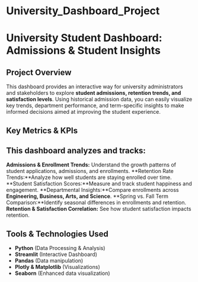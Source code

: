 # University_Dashboard_Project
#  University Student Dashboard: Admissions & Student Insights

## **Project Overview**

This dashboard provides an interactive way for university administrators and stakeholders to explore **student admissions, retention trends, and satisfaction levels**. Using historical admission data, you can easily visualize key trends, department performance, and term-specific insights to make informed decisions aimed at improving the student experience.


## Key Metrics & KPIs

## This dashboard analyzes and tracks:

 **Admissions & Enrollment Trends:** Understand the growth patterns of student applications, admissions, and enrollments.
 **Retention Rate Trends:**Analyze how well students are staying enrolled over time.
 **Student Satisfaction Scores:**Measure and track student happiness and engagement.
 **Departmental Insights:**Compare enrollments across **Engineering, Business, Arts, and Science**.
 **Spring vs. Fall Term Comparison:**Identify seasonal differences in enrollments and retention.
 **Retention & Satisfaction Correlation:** See how student satisfaction impacts retention.


## Tools & Technologies Used

- **Python** (Data Processing & Analysis)
- **Streamlit** (Interactive Dashboard)
- **Pandas** (Data manipulation)
- **Plotly & Matplotlib** (Visualizations)
- **Seaborn** (Enhanced data visualization)


